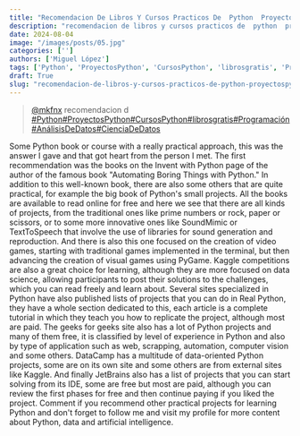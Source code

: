 ```yaml
---
title: "Recomendacion De Libros Y Cursos Practicos De  Python  Proyectospython  Cursospython"
description: "recomendacion de libros y cursos practicos de  python  proyectospython  cursospython"
date: 2024-08-04
image: "/images/posts/05.jpg"
categories: ['']
authors: ['Miguel López']
tags: ['Python', 'ProyectosPython', 'CursosPython', 'librosgratis', 'Programación', 'AnálisisDeDatos', 'CienciaDeDatos']
draft: True
slug: "recomendacion-de-libros-y-cursos-practicos-de-python-proyectospython-cursospython"
---
```


<blockquote class="tiktok-embed" cite="{https://www.tiktok.com/@mkfnx/video/7333720873586789638}" data-video-id="7333720873586789638" style="max-width: 605px;min-width: 325px;" > <section> <a target="_blank" title="@mkfnx" href="https://www.tiktok.com/@mkfnx?refer=embed">@mkfnx</a> recomendacion d </section> <a title="Python" target="_blank" href="https://www.tiktok.com/tag/Python?refer=embed">#Python</a><a title="ProyectosPython" target="_blank" href="https://www.tiktok.com/tag/ProyectosPython?refer=embed">#ProyectosPython</a><a title="CursosPython" target="_blank" href="https://www.tiktok.com/tag/CursosPython?refer=embed">#CursosPython</a><a title="librosgratis" target="_blank" href="https://www.tiktok.com/tag/librosgratis?refer=embed">#librosgratis</a><a title="Programación" target="_blank" href="https://www.tiktok.com/tag/Programación?refer=embed">#Programación</a><a title="AnálisisDeDatos" target="_blank" href="https://www.tiktok.com/tag/AnálisisDeDatos?refer=embed">#AnálisisDeDatos</a><a title="CienciaDeDatos" target="_blank" href="https://www.tiktok.com/tag/CienciaDeDatos?refer=embed">#CienciaDeDatos</a> </blockquote> <script async src="https://www.tiktok.com/embed.js"></script>

Some Python book or course with a really practical approach,  this was the answer I gave and that got heart from the person I met.  The first recommendation was the books on the Invent with Python page  of the author of the famous book "Automating Boring Things with Python."  In addition to this well-known book,  there are also some others that are quite practical,  for example the big book of Python's small projects.  All the books are available to read online for free  and here we see that there are all kinds of projects,  from the traditional ones like prime numbers or rock,  paper or scissors,  or to some more innovative ones like SoundMimic or TextToSpeech that  involve the use of libraries for sound generation and reproduction.  And there is also this one focused on the creation of video games,  starting with traditional games implemented in the terminal,  but then advancing the creation of visual games using PyGame.  Kaggle competitions are also a great choice for learning,  although they are more focused on data science,  allowing participants to post their solutions to the challenges,  which you can read freely and learn about.  Several sites specialized in Python have also  published lists of projects that you can do in Real Python,  they have a whole section dedicated to this,  each article is a complete tutorial in which  they teach you how to replicate the project,  although most are paid.  The geeks for geeks site also has a lot  of Python projects and many of them free,  it is classified by level of experience in  Python and also by type of application such as web,  scrapping,  automation,  computer vision and some others.  DataCamp has a multitude of data-oriented Python projects,  some are on its own site and some others are from external sites like Kaggle.  And finally JetBrains also has a list of  projects that you can start solving from its IDE,  some are free but most are paid,  although you can review the first phases for free  and then continue paying if you liked the project.  Comment if you recommend other practical projects for learning Python and  don't forget to follow me and visit my profile for more content about Python,  data and artificial intelligence. 